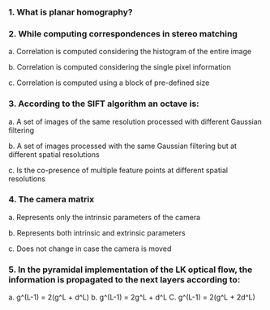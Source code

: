 ### 1. What is planar homography?

### 2. While computing correspondences in stereo matching

a. Correlation is computed considering the histogram of the entire image

b. Correlation is computed considering the single pixel information

c. Correlation is computed using a block of pre-defined size

### 3. According to the SIFT algorithm an octave is:

a. A set of images of the same resolution processed with different Gaussian filtering

b. A set of images processed with the same Gaussian filtering but at different spatial resolutions

c. Is the co-presence of multiple feature points at different spatial resolutions

### 4. The camera matrix
a. Represents only the intrinsic parameters of the camera

b. Represents both intrinsic and extrinsic parameters

c. Does not change in case the camera is moved

### 5. In the pyramidal implementation of the LK optical flow, the information is propagated to the next layers according to:
a. g^(L-1) = 2(g^L + d^L)
b. g^(L-1) = 2g^L + d^L
C. g^(L-1) = 2(g^L + 2d^L)


